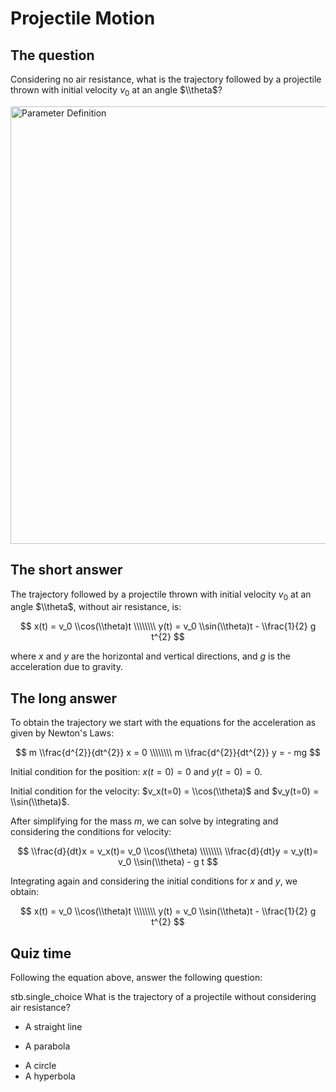 # Projectile Motion

## The question

Considering no air resistance, what is the trajectory followed by a projectile thrown with initial velocity $v_0$ at an angle $\\theta$?

<img src="<https://github.com/sebastiandres/streamlit_happy_birds/blob/main/images/definition.png?raw=true>" alt="Parameter Definition" width="700">

## The short answer

The trajectory followed by a projectile thrown with initial velocity $v_0$ at an angle $\\theta$, without air resistance, is:

$$
x(t) = v_0 \\cos(\\theta)t \\\\\\\\
y(t) = v_0 \\sin(\\theta)t - \\frac{1}{2} g t^{2}
$$

where $x$ and $y$ are the horizontal and vertical directions, and $g$ is the acceleration due to gravity.

## The long answer

To obtain the trajectory we start with the equations for the acceleration as given by Newton's Laws:

$$
m \\frac{d^{2}}{dt^{2}} x = 0 \\\\\\\\
m \\frac{d^{2}}{dt^{2}} y = - mg
$$

Initial condition for the position: $x(t=0)=0$ and $y(t=0)=0$.

Initial condition for the velocity: $v_x(t=0) = \\cos(\\theta)$ and $v_y(t=0) = \\sin(\\theta)$.

After simplifying for the mass $m$, we can solve by integrating and considering the conditions for velocity: 

$$
\\frac{d}{dt}x = v_x(t)= v_0 \\cos(\\theta) \\\\\\\\
\\frac{d}{dt}y = v_y(t)= v_0 \\sin(\\theta) - g t
$$

Integrating again and considering the initial conditions for $x$ and $y$, we obtain:

$$
x(t) = v_0 \\cos(\\theta)t \\\\\\\\
y(t) = v_0 \\sin(\\theta)t - \\frac{1}{2} g t^{2}
$$

## Quiz time

Following the equation above, answer the following question:

stb.single_choice
What is the trajectory of a projectile without considering air resistance?
- A straight line
+ A parabola
- A circle
- A hyperbola

